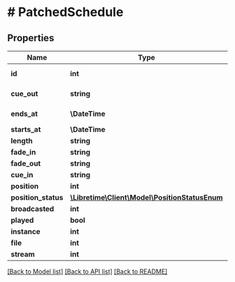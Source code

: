 # # PatchedSchedule

## Properties

Name | Type | Description | Notes
------------ | ------------- | ------------- | -------------
**id** | **int** |  | [optional] [readonly]
**cue_out** | **string** |  | [optional] [readonly]
**ends_at** | **\DateTime** |  | [optional] [readonly]
**starts_at** | **\DateTime** |  | [optional]
**length** | **string** |  | [optional]
**fade_in** | **string** |  | [optional]
**fade_out** | **string** |  | [optional]
**cue_in** | **string** |  | [optional]
**position** | **int** |  | [optional]
**position_status** | [**\Libretime\Client\Model\PositionStatusEnum**](PositionStatusEnum.md) |  | [optional]
**broadcasted** | **int** |  | [optional]
**played** | **bool** |  | [optional]
**instance** | **int** |  | [optional]
**file** | **int** |  | [optional]
**stream** | **int** |  | [optional]

[[Back to Model list]](../../README.md#models) [[Back to API list]](../../README.md#endpoints) [[Back to README]](../../README.md)
